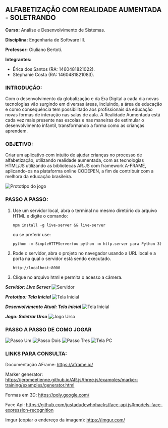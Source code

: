 
## ALFABETIZAÇÃO COM REALIDADE AUMENTADA - SOLETRANDO

**Curso:** Análise e Desenvolvimento de Sistemas.

**Disciplina:** Engenharia de Software III.

**Professor:** Giuliano Bertoti.

**Integrantes:**<ul> 
<li>Érica dos Santos (RA: 1460481821022).</li>
<li>Stephanie Costa (RA: 1460481821083).</li>
</ul>

### INTRODUÇÃO:
Com o desenvolvimento da globalização e da Era Digital a cada dia novas tecnologias vão surgindo em diversas áreas, incluindo, a área de educação e como consequência tem possibilitado aos profissionais da educação novas formas de interação nas salas de aula. A Realidade Aumentada está cada vez mais presente nas escolas e nas maneiras de estimular o desenvolvimento infantil, transformando a forma como as crianças aprendem.

### OBJETIVO:
Criar um aplicativo com intuito de ajudar crianças no processo de alfabetização, utilizando realidade aumentada, com as tecnologias HTML/JS utilizando as bibliotecas AR.JS com framework A-FRAME, aplicando-os na plataforma online CODEPEN, a fim de contribuir com a melhora da educação brasileira.

<img src= "https://i.imgur.com/mbC4HUT.jpg" alt="Prototipo do jogo">


### PASSO A PASSO:
1. Use um servidor local, abra o terminal no mesmo diretório do arquivo HTML e digite o comando:

    `npm install -g live-server && live-server`
    
    ou se preferir use:
    
    `python -m SimpleHTTPServer(ou python -m http.server para Python 3)`

2. Rode o servidor, abra o projeto no navegador usando a URL local e a porta na qual o servidor está sendo executado.

    `http://localhost:8000`
    
3. Clique no arquivo html e permita o acesso a câmera.

***Servidor: Live Server***
<img src="https://i.imgur.com/l3evl4S.jpg" alt="Servidor"/>

***Prototipo: Tela Inicial***
<img src="https://i.imgur.com/jCBWBDB.jpg" alt="Tela Inicial">

***Desenvolvimento Atual: Tela inicial***
<img src="https://i.imgur.com/TRnYiLk.jpg" alt="Tela Inicial">

***Jogo: Soletrar Urso***
<img src="https://i.imgur.com/F2AnWGJ.jpg" alt="Jogo Urso"/>

### PASSO A PASSO DE COMO JOGAR
<img src="https://imgur.com/a/J0Bvgh6.jpg" alt="Passo Um">

<img src="https://imgur.com/a/J0Bvgh6.jpg" alt="Passo Dois">

<img src="https://imgur.com/fLmaY5E.jpg" alt="Passo Tres">

<img src="https://imgur.com/5LjYuRe.jpg" alt="Tela PC">

### LINKS PARA CONSULTA:
Documentação AFrame: https://aframe.io/ 

Marker generator: https://jeromeetienne.github.io/AR.js/three.js/examples/marker-training/examples/generator.html

Formas em 3D: https://poly.google.com/

Face Api: https://github.com/justadudewhohacks/face-api.js#models-face-expression-recognition

Imgur (copiar o endereço da imagem): https://imgur.com/
